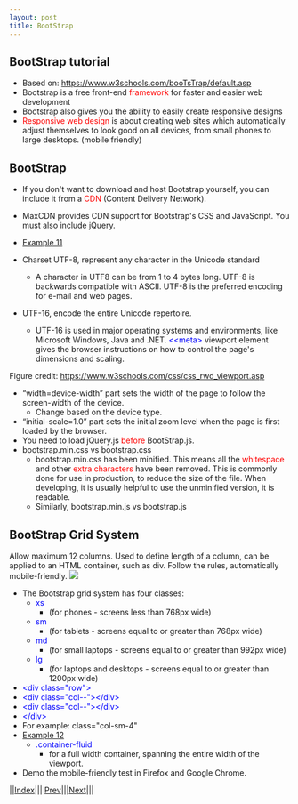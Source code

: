 ```yaml
---
layout: post
title: BootStrap
---
```


## BootStrap tutorial
* Based on: <https://www.w3schools.com/booTsTrap/default.asp>
* Bootstrap is a free front-end <font color=red>framework</font> for faster and easier web development
* Bootstrap also gives you the ability to easily create responsive designs
* <font color=red>Responsive web design</font> is about creating web sites which automatically adjust themselves to look good on all devices, from small phones to large desktops. (mobile friendly)

## BootStrap
* If you don't want to download and host Bootstrap yourself, you can include it from a <font color=red>CDN</font> (Content Delivery Network).
* MaxCDN provides CDN support for Bootstrap's CSS and JavaScript. You must also include jQuery.

* [Example 11](https://jsfiddle.net/rxb3ao6y/16/)
* Charset UTF-8, represent any character in the Unicode standard
  * A character in UTF8 can be from 1 to 4 bytes long. UTF-8 is backwards compatible with ASCII. UTF-8 is the preferred encoding for e-mail and web pages.
* UTF-16, encode the entire Unicode repertoire.
  * UTF-16 is used in major operating systems and environments, like Microsoft Windows, Java and .NET.
<font color=blue>&lt;&lt;meta&gt;</font> viewport element gives the browser instructions on how to control the page's dimensions and scaling.

Figure credit: https://www.w3schools.com/css/css_rwd_viewport.asp

* “width=device-width” part sets the width of the page to follow the screen-width of the device.
  * Change based on the device type.
* “initial-scale=1.0” part sets the initial zoom level when the page is first loaded by the browser.
* You need to load jQuery.js <font color=red>before</font> BootStrap.js.
* bootstrap.min.css vs bootstrap.css
  * bootstrap.min.css has been minified. This means all the <font color=red>whitespace</font> and other <font color=red>extra characters</font> have been removed. This is commonly done for use in production, to reduce the size of the file. When developing, it is usually helpful to use the unminified version, it is readable.
  * Similarly, bootstrap.min.js vs bootstrap.js

## BootStrap Grid System

Allow maximum 12 columns.
Used to define length of a column, can be applied to an HTML container, such as div.
Follow the rules, automatically mobile-friendly.
![](grid.png)

* The Bootstrap grid system has four classes:
  * <font color=blue>xs</font>
    * (for phones - screens less than 768px wide)
  * <font color=blue>sm</font> 
    * (for tablets - screens equal to or greater than 768px wide)
  * <font color=blue>md</font> 
    * (for small laptops - screens equal to or greater than 992px wide)
  * <font color=blue>lg</font> 
    * (for laptops and desktops - screens equal to or greater than 1200px wide)
* <font color=blue>&lt;div class="row"&gt;</font>
* <font color=blue>&lt;div class="col-*-*">&lt;/div&gt;</font>
* <font color=blue>&lt;div class="col-*-*">&lt;/div&gt;</font>
* <font color=blue>&lt;/div&gt;</font>
* For example: class="col-sm-4"
* [Example 12](https://jsfiddle.net/rxb3ao6y/17/)
  * <font color=blue>.container-fluid</font> 
    * for a full width container, spanning the entire width of the viewport.
* Demo the mobile-friendly test in Firefox and Google Chrome.

||[Index](../../../)||| [Prev](../file4)|||[Next](../file6)|||


